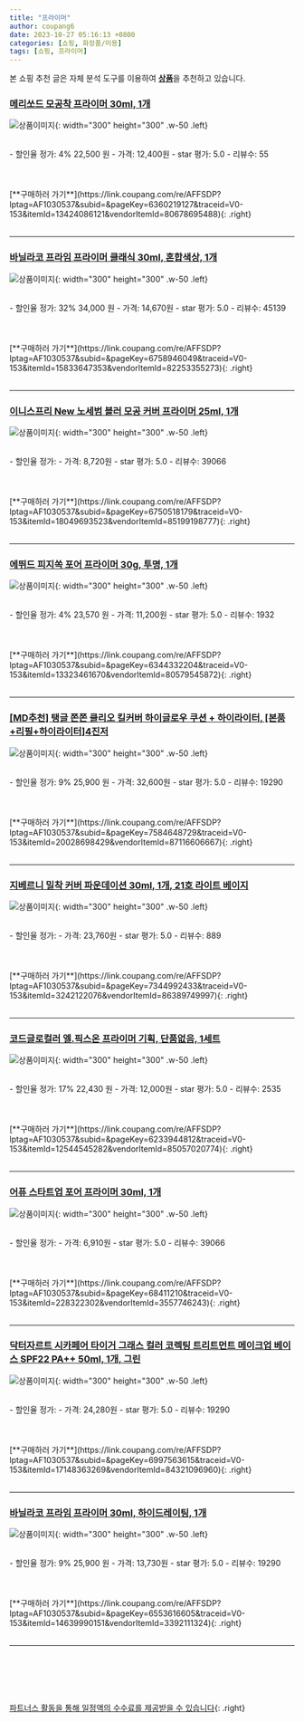 ```yaml
---
title: "프라이머"
author: coupang6
date: 2023-10-27 05:16:13 +0800
categories: [쇼핑, 화장품/미용]
tags: [쇼핑, 프라이머]
---
```


본 쇼핑 추천 글은 자체 분석 도구를 이용하여 [**상품**](https://link.coupang.com/a/bao1ui)을 추천하고 있습니다.

### [메리쏘드 모공착 프라이머 30ml, 1개](https://link.coupang.com/re/AFFSDP?lptag=AF1030537&subid=&pageKey=6360219127&traceid=V0-153&itemId=13424086121&vendorItemId=80678695488)

![상품이미지](https://thumbnail9.coupangcdn.com/thumbnails/remote/230x230ex/image/retail/images/2889190957808065-b3b947e1-5d33-4cbf-96e0-f42ed04a2e24.jpg){: width="300" height="300" .w-50 .left}


<br>
- 할인율 정가: 4%  22,500   원
- 가격: 12,400원
- star 평가: 5.0
- 리뷰수: 55
<br>
<br>
<br>
<br>
[**구매하러 가기**](https://link.coupang.com/re/AFFSDP?lptag=AF1030537&subid=&pageKey=6360219127&traceid=V0-153&itemId=13424086121&vendorItemId=80678695488){: .right}
<br>
<br>

---

### [바닐라코 프라임 프라이머 클래식 30ml, 혼합색상, 1개](https://link.coupang.com/re/AFFSDP?lptag=AF1030537&subid=&pageKey=6758946049&traceid=V0-153&itemId=15833647353&vendorItemId=82253355273)

![상품이미지](https://thumbnail8.coupangcdn.com/thumbnails/remote/230x230ex/image/retail/images/585765021041830-55f73fe4-4754-4a38-827d-01c580c4aaab.jpg){: width="300" height="300" .w-50 .left}


<br>
- 할인율 정가: 32%  34,000   원
- 가격: 14,670원
- star 평가: 5.0
- 리뷰수: 45139
<br>
<br>
<br>
<br>
[**구매하러 가기**](https://link.coupang.com/re/AFFSDP?lptag=AF1030537&subid=&pageKey=6758946049&traceid=V0-153&itemId=15833647353&vendorItemId=82253355273){: .right}
<br>
<br>

---

### [이니스프리 New 노세범 블러 모공 커버 프라이머 25ml, 1개](https://link.coupang.com/re/AFFSDP?lptag=AF1030537&subid=&pageKey=6750518179&traceid=V0-153&itemId=18049693523&vendorItemId=85199198777)

![상품이미지](https://thumbnail9.coupangcdn.com/thumbnails/remote/230x230ex/image/retail/images/6153887321721754-6abab587-4f8c-43af-b113-0e10c3eee96a.jpg){: width="300" height="300" .w-50 .left}


<br>
- 할인율 정가: 
- 가격: 8,720원
- star 평가: 5.0
- 리뷰수: 39066
<br>
<br>
<br>
<br>
[**구매하러 가기**](https://link.coupang.com/re/AFFSDP?lptag=AF1030537&subid=&pageKey=6750518179&traceid=V0-153&itemId=18049693523&vendorItemId=85199198777){: .right}
<br>
<br>

---

### [에뛰드 피지쏙 포어 프라이머 30g, 투명, 1개](https://link.coupang.com/re/AFFSDP?lptag=AF1030537&subid=&pageKey=6344332204&traceid=V0-153&itemId=13323461670&vendorItemId=80579545872)

![상품이미지](https://thumbnail8.coupangcdn.com/thumbnails/remote/230x230ex/image/rs_quotation_api/wxbvhenp/9ad24d4f492d4682aacad88378efb932.jpg){: width="300" height="300" .w-50 .left}


<br>
- 할인율 정가: 4%  23,570   원
- 가격: 11,200원
- star 평가: 5.0
- 리뷰수: 1932
<br>
<br>
<br>
<br>
[**구매하러 가기**](https://link.coupang.com/re/AFFSDP?lptag=AF1030537&subid=&pageKey=6344332204&traceid=V0-153&itemId=13323461670&vendorItemId=80579545872){: .right}
<br>
<br>

---

### [[MD추천] 탱글 쫀쫀 클리오 킬커버 하이글로우 쿠션 + 하이라이터, [본품+리필+하이라이터]4진저](https://link.coupang.com/re/AFFSDP?lptag=AF1030537&subid=&pageKey=7584648729&traceid=V0-153&itemId=20028698429&vendorItemId=87116606667)

![상품이미지](https://thumbnail10.coupangcdn.com/thumbnails/remote/230x230ex/image/vendor_inventory/973c/d764e7fe672c8aa9abce2a5eba105b901c66c88614fce6518661654ef2da.png){: width="300" height="300" .w-50 .left}


<br>
- 할인율 정가: 9%  25,900   원
- 가격: 32,600원
- star 평가: 5.0
- 리뷰수: 19290
<br>
<br>
<br>
<br>
[**구매하러 가기**](https://link.coupang.com/re/AFFSDP?lptag=AF1030537&subid=&pageKey=7584648729&traceid=V0-153&itemId=20028698429&vendorItemId=87116606667){: .right}
<br>
<br>

---

### [지베르니 밀착 커버 파운데이션 30ml, 1개, 21호 라이트 베이지](https://link.coupang.com/re/AFFSDP?lptag=AF1030537&subid=&pageKey=7344992433&traceid=V0-153&itemId=3242122076&vendorItemId=86389749997)

![상품이미지](https://thumbnail10.coupangcdn.com/thumbnails/remote/230x230ex/image/retail/images/2023/06/26/17/6/a9f51ffb-4f1f-418a-8d9a-4feabf5ed37a.jpg){: width="300" height="300" .w-50 .left}


<br>
- 할인율 정가: 
- 가격: 23,760원
- star 평가: 5.0
- 리뷰수: 889
<br>
<br>
<br>
<br>
[**구매하러 가기**](https://link.coupang.com/re/AFFSDP?lptag=AF1030537&subid=&pageKey=7344992433&traceid=V0-153&itemId=3242122076&vendorItemId=86389749997){: .right}
<br>
<br>

---

### [코드글로컬러 엘.픽스온 프라이머 기획, 단품없음, 1세트](https://link.coupang.com/re/AFFSDP?lptag=AF1030537&subid=&pageKey=6233944812&traceid=V0-153&itemId=12544545282&vendorItemId=85057020774)

![상품이미지](https://thumbnail10.coupangcdn.com/thumbnails/remote/230x230ex/image/vendor_inventory/e5d2/0fe33ba513277d46ff5726f1e30f66b2f4729781875d145e292424ec5525.jpg){: width="300" height="300" .w-50 .left}


<br>
- 할인율 정가: 17%  22,430   원
- 가격: 12,000원
- star 평가: 5.0
- 리뷰수: 2535
<br>
<br>
<br>
<br>
[**구매하러 가기**](https://link.coupang.com/re/AFFSDP?lptag=AF1030537&subid=&pageKey=6233944812&traceid=V0-153&itemId=12544545282&vendorItemId=85057020774){: .right}
<br>
<br>

---

### [어퓨 스타트업 포어 프라이머 30ml, 1개](https://link.coupang.com/re/AFFSDP?lptag=AF1030537&subid=&pageKey=68411210&traceid=V0-153&itemId=228322302&vendorItemId=3557746243)

![상품이미지](https://thumbnail6.coupangcdn.com/thumbnails/remote/230x230ex/image/product/image/vendoritem/2018/11/13/3557746243/e2cf049a-296b-4267-94e4-ed7d33e1ac7b.jpg){: width="300" height="300" .w-50 .left}


<br>
- 할인율 정가: 
- 가격: 6,910원
- star 평가: 5.0
- 리뷰수: 39066
<br>
<br>
<br>
<br>
[**구매하러 가기**](https://link.coupang.com/re/AFFSDP?lptag=AF1030537&subid=&pageKey=68411210&traceid=V0-153&itemId=228322302&vendorItemId=3557746243){: .right}
<br>
<br>

---

### [닥터자르트 시카페어 타이거 그래스 컬러 코렉팅 트리트먼트 메이크업 베이스 SPF22 PA++ 50ml, 1개, 그린](https://link.coupang.com/re/AFFSDP?lptag=AF1030537&subid=&pageKey=6997563615&traceid=V0-153&itemId=17148363269&vendorItemId=84321096960)

![상품이미지](https://thumbnail8.coupangcdn.com/thumbnails/remote/230x230ex/image/retail/images/2620328447362515-07cb769e-ef45-4c98-80da-49759de05be8.jpg){: width="300" height="300" .w-50 .left}


<br>
- 할인율 정가: 
- 가격: 24,280원
- star 평가: 5.0
- 리뷰수: 19290
<br>
<br>
<br>
<br>
[**구매하러 가기**](https://link.coupang.com/re/AFFSDP?lptag=AF1030537&subid=&pageKey=6997563615&traceid=V0-153&itemId=17148363269&vendorItemId=84321096960){: .right}
<br>
<br>

---

### [바닐라코 프라임 프라이머 30ml, 하이드레이팅, 1개](https://link.coupang.com/re/AFFSDP?lptag=AF1030537&subid=&pageKey=6553616605&traceid=V0-153&itemId=14639990151&vendorItemId=3392111324)

![상품이미지](https://thumbnail10.coupangcdn.com/thumbnails/remote/230x230ex/image/retail/images/3553525993791501-a5965603-aaca-4eaa-8aab-21fe2b5f3972.jpg){: width="300" height="300" .w-50 .left}


<br>
- 할인율 정가: 9%  25,900   원
- 가격: 13,730원
- star 평가: 5.0
- 리뷰수: 19290
<br>
<br>
<br>
<br>
[**구매하러 가기**](https://link.coupang.com/re/AFFSDP?lptag=AF1030537&subid=&pageKey=6553616605&traceid=V0-153&itemId=14639990151&vendorItemId=3392111324){: .right}
<br>
<br>

---
<br><br><br><br><br> [파트너스 활동을 통해 일정액의 수수료를 제공받을 수 있습니다](https://link.coupang.com/a/bao1ui){: .right}